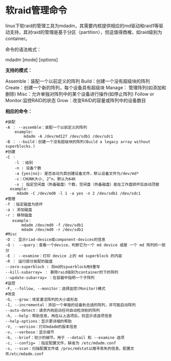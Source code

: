 # 软raid管理命令

linux下软raid的管理工具为mdadm，其需要内核提供相应的md驱动和raid1等驱动支持，其对raid的管理是基于分区（partition），但这值得商榷，如raid级别为container。

命令的语法格式：

mdadm [mode] <raiddevice> [options] <component-devices>

**支持的模式：**

Assemble：装配一个以前定义的阵列 
Build：创建一个没有超级块的阵列 
Create：创建一个新的阵列，每个设备具有超级块 
Manage： 管理阵列(如添加和删除) 
Misc：允许单独对阵列中的某个设备进行操作(如停止阵列) 
Follow or Monitor:监控RAID的状态 
Grow：改变RAID的容量或阵列中的设备数目 

**相应的命令：**

~~~shell
#装配
-A ： --assemble：装配一个以前定义的阵列
	example:
		mdadm -A /dev/md127 /dev/sdb1 /dev/sdc1
-B ： --build：创建一个没有超级块的阵列(Build a legacy array without superblocks.)
#创建
-C ： 
	-l ：级别
	-n : 设备个数
	-a {yes|no}: 是否自动为其创建设备文件，默认设备文件为/dev/md*
	-c：CHUNK大小, 2^n，默认为64K
	-x : 指定空闲盘（热备磁盘）个数，空闲盘（热备磁盘）能在工作盘损坏后自动顶替
  example:
  	 mdadm -C /dev/md0 -l 1 -a yes -n 2 /dev/sdb1 /dev/sdc1
#管理
-f ：指定磁盘为损坏
-a : 添加磁盘
-r : 移除磁盘
   example：
       mdadm /dev/md0 -f /dev/sdb1
       mdadm /dev/md0 -r /dev/sdb1
#Misc     
-D ： 显示riad-device或component-devices的信息
-Q :  --query：查看一个device，判断它为一个 md device 或是 一个 md 阵列的一部分
-E ： --examine：打印 device 上的 md superblock 的内容
-R ： 运行部分装配的磁盘
--zero-superblock : 将md的spuerblock用0重写
--kill-subarray= ： 删除raid级别为container的下的阵列
--update-subarray= ：在容器中指明一个子阵列 
#监控
-F, --follow, --monitor：选择监控(Monitor)模式
#改变
-G, --grow：改变激活阵列的大小或形态
-I, --incremental：添加一个单独的设备到合适的阵列，并可能启动阵列
--auto-detect：请求内核启动任何自动检测到的阵列
-h, --help：帮助信息，用在以上选项后，则显示该选项信息
--help-options：显示更详细的帮助
-V, --version：打印mdadm的版本信息
-v, --verbose：显示细节
-b, --brief：较少的细节。用于 --detail 和 --examine 选项
-c, --config= ：指定配置文件，缺省为 /etc/mdadm.conf
-s, --scan：扫描配置文件或 /proc/mdstat以搜寻丢失的信息。配置文件/etc/mdadm.conf
~~~

